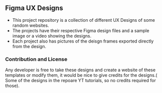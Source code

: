 ## Figma UX Designs
* This project repository is a collection of different UX Designs of some random websites. 
* The projects have their respective Figma design files and a sample image or a video showing the designs.
* Each project also has pictures of the deisgn frames exported directly from the design.

### Contribution and License
Any developer is free to take these designs and create a website of these templates or modify them, it would be nice to give credits for the designs.( Some of the designs in the repoare YT tutorials, so no credits required for those).
